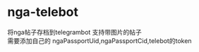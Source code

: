 # nga-telebot
将nga帖子存档到telegrambot
支持带图片的帖子<br/>
需要添加自己的 ngaPassportUid,ngaPassportCid,telebot的token<br/>



